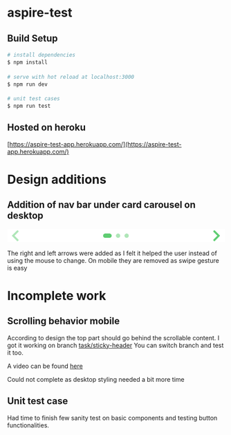 # aspire-test

## Build Setup

```bash
# install dependencies
$ npm install

# serve with hot reload at localhost:3000
$ npm run dev

# unit test cases
$ npm run test
```

## Hosted on heroku

[https://aspire-test-app.herokuapp.com/](https://aspire-test-app.herokuapp.com/)

# Design additions

## Addition of nav bar under card carousel on desktop

![footer-image](./static/footer.png)

The right and left arrows were added as I felt it helped the user instead of using the mouse to change. On mobile they are removed as swipe gesture is easy

# Incomplete work

## Scrolling behavior mobile

According to design the top part should go behind the scrollable content. I got it working on branch [task/sticky-header](https://github.com/Sidhanthsur/debit-card/tree/task/sticky-header) You can switch branch and test it too.

A video can be found [here](https://drive.google.com/file/d/1Qr-k5ti3LlQYp80A9YqUDMwnaf91KpvS/view)

Could not complete as desktop styling needed a bit more time

## Unit test case

Had time to finish few sanity test on basic components and testing button functionalities.
